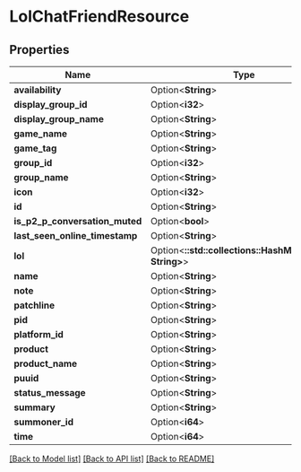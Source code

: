 # LolChatFriendResource

## Properties

Name | Type | Description | Notes
------------ | ------------- | ------------- | -------------
**availability** | Option<**String**> |  | [optional]
**display_group_id** | Option<**i32**> |  | [optional]
**display_group_name** | Option<**String**> |  | [optional]
**game_name** | Option<**String**> |  | [optional]
**game_tag** | Option<**String**> |  | [optional]
**group_id** | Option<**i32**> |  | [optional]
**group_name** | Option<**String**> |  | [optional]
**icon** | Option<**i32**> |  | [optional]
**id** | Option<**String**> |  | [optional]
**is_p2_p_conversation_muted** | Option<**bool**> |  | [optional]
**last_seen_online_timestamp** | Option<**String**> |  | [optional]
**lol** | Option<**::std::collections::HashMap<String, String>**> |  | [optional]
**name** | Option<**String**> |  | [optional]
**note** | Option<**String**> |  | [optional]
**patchline** | Option<**String**> |  | [optional]
**pid** | Option<**String**> |  | [optional]
**platform_id** | Option<**String**> |  | [optional]
**product** | Option<**String**> |  | [optional]
**product_name** | Option<**String**> |  | [optional]
**puuid** | Option<**String**> |  | [optional]
**status_message** | Option<**String**> |  | [optional]
**summary** | Option<**String**> |  | [optional]
**summoner_id** | Option<**i64**> |  | [optional]
**time** | Option<**i64**> |  | [optional]

[[Back to Model list]](../README.md#documentation-for-models) [[Back to API list]](../README.md#documentation-for-api-endpoints) [[Back to README]](../README.md)


